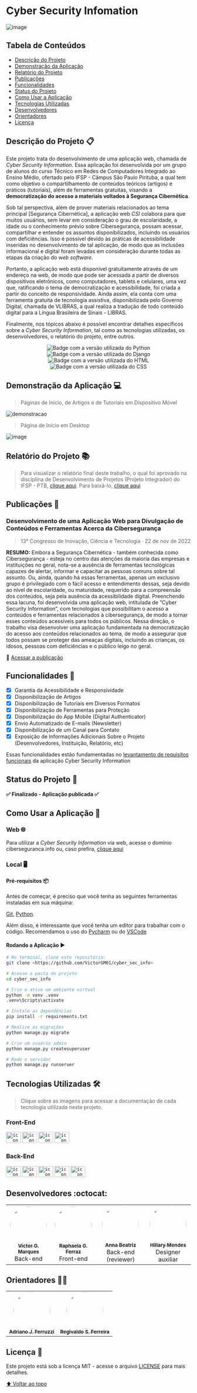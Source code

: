 # Cyber Security Infomation
![image](https://user-images.githubusercontent.com/86068797/166588543-9ff49eb2-8926-4de9-8c27-27d4936941e7.png)


## Tabela de Conteúdos
* [Descrição do Projeto](#descrição-do-projeto-)
* [Demonstração da Aplicação](#demonstração-da-aplicação-)
* [Relatório do Projeto](#relatório-do-projeto-)
* [Publicações](#publicações-)
* [Funcionalidades](#funcionalidades-scroll)
* [Status do Projeto](#status-do-projeto-)
* [Como Usar a Aplicação](#como-usar-a-aplicação-)
* [Tecnologias Utilizadas](#tecnologias-utilizadas-hammer_and_wrench)
* [Desenvolvedores](#desenvolvedores-octocat)
* [Orientadores](#orientadores-)
* [Licença](#licença-)

## Descrição do Projeto 📋
Este projeto trata do desenvolvimento de uma aplicação web, chamada de *Cyber Security Information*. Essa aplicação foi desenvolvida por um grupo de alunos do 
curso Técnico em Redes de Computadores Integrado ao Ensino Médio, ofertado pelo IFSP - Câmpus São Paulo Pirituba, 
a qual tem como objetivo o compartilhamento de conteúdos teóricos (artigos) e práticos (tutoriais), além de ferramentas gratuitas, 
visando a **democratização do acesso a materiais voltados à Segurança Cibernética**.

Sob tal perspectiva, além de prover materiais relacionados ao tema principal [Segurança Cibernética], a aplicação web *CSI* 
colabora para que muitos usuários, sem levar em consideração o grau de escolaridade, a idade ou o conhecimento prévio sobre Cibersegurança, possam acessar, 
compartilhar e entender os assuntos disponibilizados, incluindo os usuários com deficiências. Isso é possível devido às práticas de acessibilidade 
inseridas no desenvolvimento de tal aplicação, de modo que as inclusões informacional e digital foram levadas em consideração 
durante todas as etapas da criação do *web software*.

Portanto, a aplicação web está disponível gratuitamente através de um endereço na web, de modo que pode ser acessada a partir 
de diversos dispositivos eletrônicos, como computadores, tablets e celulares, uma vez que, ratificando o tema de democratização e acessibilidade, 
foi criada a partir do conceito de responsividade. Ainda assim, ela conta com uma ferramenta gratuita de tecnologia assistiva, disponibilizada 
pelo Governo Digital, chamada de VLIBRAS, a qual realiza a tradução de todo conteúdo digital para a Língua Brasileira de Sinais - LIBRAS.

Finalmente, nos tópicos abaixo é possível encontrar detalhes específicos sobre a *Cyber Security Information*, tal como as tecnologias utilizadas, 
os desenvolvedores, o relatório do projeto, entre outros.

<div align="center">
    <img alt="Badge com a versão utilizada do Python" src="https://img.shields.io/static/v1?label=PYTHON&message=3.9.9&color=blue&style=for-the-badge&logo=Python"/>
    <img alt="Badge com a versão utilizada do Django" src="https://img.shields.io/static/v1?label=DJANGO&message=4.0.1&color=brightgreen&style=for-the-badge&logo=DJANGO&logoColor=green"/>
    <img alt="Badge com a versão utilizada do HTML" src="https://img.shields.io/static/v1?label=HTML&message=V5&color=yellow&style=for-the-badge&logo=HTML5&logoColor=yellow"/>
    <img alt="Badge com a versão utilizada do CSS" src="https://img.shields.io/static/v1?label=CSS&message=V3&color=blue&style=for-the-badge&logo=CSS3&logoColor=blue"/>
</div>

## Demonstração da Aplicação 💻

> Páginas de Início, de Artigos e de Tutoriais em Dispositivo Móvel

![demonstracao](https://user-images.githubusercontent.com/86068797/197358539-06dd8d8a-2a37-43ca-9409-9db619570500.png)


> Página de Início em Desktop 

![image](https://user-images.githubusercontent.com/86068797/197358830-04419e74-b605-433e-9bec-7374bf3a2f7f.png)

## Relatório do Projeto 📚

> Para visualizar o relatório final deste trabalho, o qual foi aprovado na disciplina de Desenvolvimento de Projetos (Projeto Integrador) do IFSP - PTB, [clique aqui](relatorio.md). Para baixá-lo, [clique aqui](https://github.com/VictorGM01/cyber_sec_info/files/10255445/relatorio_projeto_cyber_security_information_2022.pdf)

## Publicações 🔬

### Desenvolvimento de uma Aplicação Web para Divulgação de Conteúdos e Ferramentas Acerca da Cibersegurança
> 13° Congresso de Inovação, Ciência e Tecnologia · 22 de nov de 2022

**RESUMO:** Embora a Segurança Cibernética - também conhecida como Cibersegurança - esteja no
centro das atenções da maioria das empresas e instituições no geral, nota-se a ausência de ferramentas
tecnológicas capazes de alertar, informar e capacitar as pessoas comuns sobre tal assunto. Ou, ainda,
quando há essas ferramentas, apenas um exclusivo grupo é privilegiado com o fácil acesso e
entendimento dessas, seja devido ao nível de escolaridade, ou maturidade, requerido para a
compreensão dos conteúdos, seja pela ausência da acessibilidade digital. Preenchendo essa lacuna, foi
desenvolvida uma aplicação web, intitulada de “Cyber Security Information”, com tecnologias que
possibilitam o acesso a conteúdos e ferramentas relacionados à cibersegurança, de modo a tornar esses
conteúdos acessíveis para todos os públicos. Nessa direção, o trabalho visa desenvolver uma aplicação
fundamentada na democratização do acesso aos conteúdos relacionados ao tema, de modo a assegurar
que todos possam se proteger das ameaças digitais, incluindo as crianças, os idosos, pessoas com
deficiências e o público leigo no geral.

🔎 [Acessar a publicação](http://ocs.ifsp.edu.br/index.php/conict/xiiiconict/paper/view/8254)

## Funcionalidades :scroll:

- [x] Garantia da Acessibilidade e Responsividade
- [x] Disponibilização de Artigos
- [x] Disponibilização de Tutoriais em Diversos Formatos
- [x] Disponibilização de Ferramentas para Proteção
- [x] Disponibilização do App Mobile (Digital Authenticator)
- [x] Envio Automatizado de E-mails (Newsletter)
- [x] Disponibilização de um Canal para Contato
- [x] Exposição de Informações Adicionais Sobre o Projeto (Desenvolvedores, Instituição, Relatório, etc)

Essas funcionalidades estão fundamentadas no [levantamento de requisitos funcionais](https://github.com/VictorGM01/cyber_sec_info/blob/main/relatorio.md#etapas-iniciais) da aplicação Cyber Security Information

## Status do Projeto 🔔
#### ✅ Finalizado - Aplicação publicada ✅

## Como Usar a Aplicação 🚀

### Web 🌐
Para utilizar a *Cyber Security Information* via web, acesse o domínio ciberseguranca.info ou, caso prefira, [clique aqui](https://www.ciberseguranca.info/)

### Local 🖥️
#### Pré-requisitos 📦
Antes de começar, é preciso que você tenha as seguintes ferramentas instaladas em sua máquina:

[Git](https://git-scm.com/), [Python](https://www.python.org/downloads/release/python-390/).

Além disso, é interessante que você tenha um editor para trabalhar com o código. Recomendamos o uso do [Pycharm](https://www.jetbrains.com/pycharm/download/#section=windows) ou do [VSCode](https://code.visualstudio.com/)

#### Rodando a Aplicação ▶
```bash
# No terminal, clone este repositório:
git clone <https://github.com/VictorGM01/cyber_sec_info>

# Acesse a pasta do projeto
cd cyber_sec_info

# Crie e ative um ambiente virtual
python -m venv .venv
.venv\Scripts\activate

# Instale as dependências
pip install -r requirements.txt

# Realize as migrações
python manage.py migrate

# Crie um usuário admin
python manage.py createsuperuser

# Rode o servidor
python manage.py runserver
```

## Tecnologias Utilizadas :hammer_and_wrench:

> Clique sobre as imagens para acessar a documentação de cada tecnologia utilizada neste projeto.

### Front-End

<code><a title="HTML5" href="https://www.w3schools.com/html/default.asp"><img alt="ícone html" height="30" width="40" src="https://cdn.jsdelivr.net/gh/devicons/devicon/icons/html5/html5-original.svg"></a></code>
<code><a title="CSS3" href="https://www.w3schools.com/css/default.asp"><img alt="ícone css" height="30" width="40" src="https://cdn.jsdelivr.net/gh/devicons/devicon/icons/css3/css3-original.svg"></a></code>
<code><a title="JavaScript" href="https://www.w3schools.com/js/default.asp"><img alt="ícone javascript" height="30" width="40" src="https://cdn.jsdelivr.net/gh/devicons/devicon/icons/javascript/javascript-original.svg" /></a></code>
<code><a title="JQuery" href="https://www.w3schools.com/jquery/default.asp"><img alt="ícone jquery" height="30" width="40" src="https://cdn.jsdelivr.net/gh/devicons/devicon/icons/jquery/jquery-plain-wordmark.svg" /></a></code>

### Back-End

<code><a title="Python" href="https://www.w3schools.com/python/default.asp"><img alt="ícone python" height="30" width="40" src="https://cdn.jsdelivr.net/gh/devicons/devicon/icons/python/python-original.svg"></a></code>
<code><a title="Django" href="https://docs.djangoproject.com/en/4.1/"><img alt="ícone django" height="30" width="40" src="https://cdn.jsdelivr.net/gh/devicons/devicon/icons/django/django-plain.svg"></a></code>
<code><a title="SQLite" href="https://www.sqlite.org/docs.html"><img alt="ícone sqlite" height="30" width="40" src="https://cdn.jsdelivr.net/gh/devicons/devicon/icons/sqlite/sqlite-original.svg"></a></code>
<code><a title="ClearDB MySQL" href="https://devcenter.heroku.com/articles/cleardb"><img alt="ícone mysql" height="30" width="40" src="https://cdn.jsdelivr.net/gh/devicons/devicon/icons/mysql/mysql-original-wordmark.svg"></a></code>
<code><a title="Heroku" href="https://devcenter.heroku.com/categories/reference"><img alt="ícone heroku" height="30" width="40" src="https://cdn.jsdelivr.net/gh/devicons/devicon/icons/heroku/heroku-plain.svg"></a></code>

## Desenvolvedores :octocat:
<table>
    <tr>
    <td align="center"><a href="https://github.com/VictorGM01"><img style="border-radius: 50%;" src="https://avatars.githubusercontent.com/u/86068797?v=4" width="100px;" alt=""/><br><sub><b>Victor G. Marques</b></sub></a><br />Back-end</td>
    <td align="center"><a href="https://github.com/raphaelaferraz"><img style="border-radius: 50%;" src="https://avatars.githubusercontent.com/u/86068799?v=4" width="100px;" alt=""/><br><sub><b>Raphaela G. Ferraz</b></sub></a><br>Front-end</td>
    <td align="center"><a href="https://github.com/Anninha1411"><img style="border-radius: 50%;" src="https://avatars.githubusercontent.com/u/86080382?v=4" width="100px;" alt=""/><br><sub><b>Anna Beatriz</b></sub></a><br>Back-end (reviewer)</td>
    <td align="center"><a href="https://github.com/heyyyhill"><img style="border-radius: 50%;" src="https://avatars.githubusercontent.com/u/85965087?v=4" width="100px;" alt=""/><br><sub><b>Hillary Mendes</b></sub></a><br>Designer auxiliar</td>
    </tr>
</table>

## Orientadores 👨‍🔬
<table>
    <tr>
    <td align="center"><a href="https://github.com/adrianoferruzzi"><img style="border-radius: 50%;" src="https://avatars.githubusercontent.com/u/16050067?v=4" width="100px;" alt=""/><br><sub><b>Adriano J. Ferruzzi</b></sub></a></td>
    <td align="center"><a href="https://github.com/regivaldo717"><img style="border-radius: 50%;" src="https://avatars.githubusercontent.com/u/66335296?v=4" width="100px;" alt=""/><br><sub><b>Regivaldo S. Ferreira</b></sub></a></td>
    </tr>
</table>

## Licença 📄
Este projeto está sob a licença MIT - acesse o arquivo [LICENSE](LICENSE) para mais detalhes.

[⬆ Voltar ao topo](#cyber-security-infomation)
